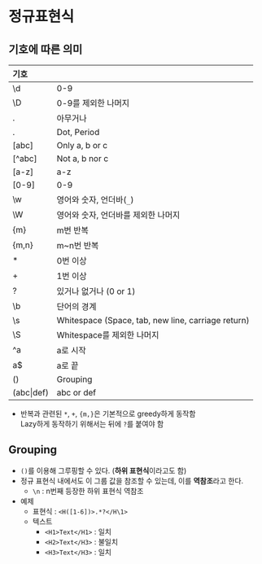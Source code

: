 # 정규표현식

## 기호에 따른 의미

| 기호 |  |
| :--- | :--- |
| \d | 0-9 |
| \D | 0-9를 제외한 나머지 |
| . | 아무거나 |
| \. | Dot, Period |
| \[abc\] | Only a, b or c |
| \[^abc\] | Not a, b nor c |
| \[a-z\] | a-z |
| \[0-9\] | 0-9 |
| \w | 영어와 숫자, 언더바(`_`) |
| \W | 영어와 숫자, 언더바를 제외한 나머지 |
| {m} | m번 반복 |
| {m,n} | m~n번 반복 |
| \* | 0번 이상 |
| + | 1번 이상 |
| ? | 있거나 없거나 \(0 or 1\) |
| \b | 단어의 경계 |
| \s | Whitespace \(Space, tab, new line, carriage return\) |
| \S | Whitespace를 제외한 나머지 |
| ^a | a로 시작 |
| a$ | a로 끝 |
| \(\) | Grouping |
| \(abc\|def\) | abc or def |

- 반복과 관련된 `*`, `+`, `{m,}`은 기본적으로 greedy하게 동작함<br>Lazy하게 동작하기 위해서는 뒤에 `?`를 붙여야 함

## Grouping

- `()`를 이용해 그루핑할 수 있다. (**하위 표현식**이라고도 함)
- 정규 표현식 내에서도 이 그룹 값을 참조할 수 있는데, 이를 **역참조**라고 한다.
  - `\n` : n번째 등장한 하위 표현식 역참조
- 예제
  - 표현식 : `<H([1-6])>.*?</H\1>`
  - 텍스트
    - `<H1>Text</H1>` : 일치
    - `<H2>Text</H3>` : 불일치
    - `<H3>Text</H3>` : 일치